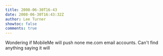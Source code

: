 ```yaml
---
title: 2008-06-30T16-43
date: 2008-06-30T16:43:32Z
author: Lee Turner
showtoc: false
comments: true
---
```


Wondering if MobileMe will push none me.com email accounts.  Can't find anything saying it will

